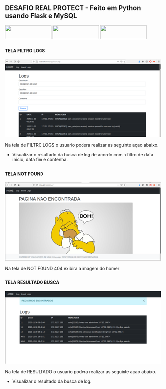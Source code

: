 # <h2> DESAFIO REAL PROTECT - Feito em Python usando Flask e MySQL </h2> 


<div style="display: inline_block">

<img align="center" height="45px" width="150px" src="https://cdn.jsdelivr.net/gh/devicons/devicon/icons/python/python-original.svg" />

<img align="center" height="45px" width="150px" src="https://cdn.jsdelivr.net/gh/devicons/devicon/icons/mysql/mysql-original.svg" />


<img align="center" height="45px" width="150px" src="https://cdn.jsdelivr.net/gh/devicons/devicon/icons/flask/flask-original.svg" />

</div>

##

<h4> TELA FILTRO LOGS </h4>

<img src="foto_03.png">

<p> Na tela de FILTRO LOGS o usuario podera realizar as seguinte açao abaixo. </p>

<ul>

<li> Visualizar o resultado da busca de log de acordo com o filtro de data inicio, data fim e contenha. </li>

</ul>


## 


<h4> TELA NOT FOUND </h4>

<img src="foto_02.png">

<p> Na tela de NOT FOUND 404 exibira a imagem do homer </p>


##


<h4> TELA RESULTADO BUSCA </h4>

<img src="foto_01.png">

<p> Na tela de RESULTADO o usuario podera realizar as seguinte açao abaixo. </p>

<ul>

<li> Visualizar o resultado da busca de log. </li>

</ul>


## 



